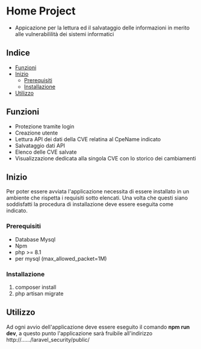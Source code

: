 # Home Project

- Appicazione per la lettura ed il salvataggio delle informazioni in merito alle vulnerabililità dei sistemi informatici

## Indice

- [Funzioni](#finzioni)
- [Inizio](#inizio)
  - [Prerequisiti](#prerequisiti)
  - [Installazione](#installazione)
- [Utilizzo](#utilizzo)


## Funzioni

- Protezione tramite login
- Creazione utente
- Lettura API dei dati della CVE relatina al CpeName indicato
- Salvataggio dati API
- Elenco delle CVE salvate
- Visualizzazione dedicata alla singola CVE con lo storico dei cambiamenti

## Inizio

Per poter essere avviata l'applicazione necessita di essere installato in un ambiente che rispetta i requisiti sotto elencati.
Una volta che questi siano soddisfatti la procedura di installazione deve essere eseguita come indicato.

### Prerequisiti

- Database Mysql
- Npm
- php >= 8.1
- per mysql (max_allowed_packet=1M)

### Installazione

1. composer install
2. php artisan migrate

## Utilizzo

Ad ogni avvio dell'applicazione deve essere eseguito il comando <b>npm run dev</b>, a questo punto l'applicazione sarà fruibile all'indirizzo  http://....../laravel_security/public/
